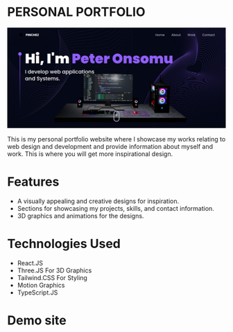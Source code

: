 # PERSONAL PORTFOLIO

![PERSONAL PORTFOLIO](./person-portfio.png)

This is my personal portfolio website where I showcase my works relating to web design and development and provide information about myself and work. This is where you will get more inspirational design.

# Features

- A visually appealing and creative designs for inspiration.
- Sections for showcasing my projects, skills, and contact information.
- 3D graphics and animations for the designs.

# Technologies Used

- React.JS
- Three.JS For 3D Graphics
- Tailwind.CSS For Styling
- Motion Graphics 
- TypeScript.JS

# Demo site
